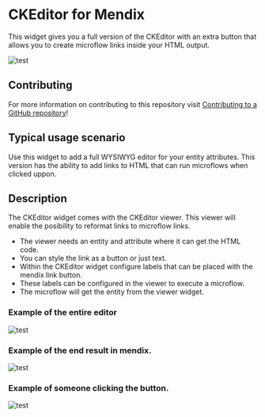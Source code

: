 # CKEditor for Mendix

This widget gives you a full version of the CKEditor with an extra button that allows you to create microflow links inside your HTML output.

![test](https://github.com/mendix/CKEditorForMendix/raw/master/assets/mendix_button.png)

## Contributing

For more information on contributing to this repository visit [Contributing to a GitHub repository](https://world.mendix.com/display/howto50/Contributing+to+a+GitHub+repository)!

## Typical usage scenario

Use this widget to add a full WYSIWYG editor for your entity attributes. This version has the ability to add links to HTML that can run microflows when clicked uppon.
 
## Description

The CKEditor widget comes with the CKEditor viewer. This viewer will enable the posibility to reformat links to microflow links.

- The viewer needs an entity and attribute where it can get the HTML code.
- You can style the link as a button or just text.
- Within the CKEditor widget configure labels that can be placed with the mendix link button.
- These labels can be configured in the viewer to execute a microflow.
- The microflow will get the entity from the viewer widget.

### Example of the entire editor

![test](https://github.com/mendix/CKEditorForMendix/raw/master/assets/ckeditor.png)

### Example of the end result in mendix.

![test](https://github.com/mendix/CKEditorForMendix/raw/master/assets/example_result.png)

### Example of someone clicking the button.

![test](https://github.com/mendix/CKEditorForMendix/raw/master/assets/microflow_executed.png)
